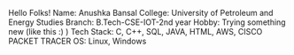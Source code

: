 Hello Folks!
Name: Anushka Bansal
College: University of Petroleum and Energy Studies
Branch: B.Tech-CSE-IOT-2nd year
Hobby: Trying something new (like this :) )
Tech Stack: C, C++, SQL, JAVA, HTML, AWS, CISCO PACKET TRACER
OS: Linux, Windows
